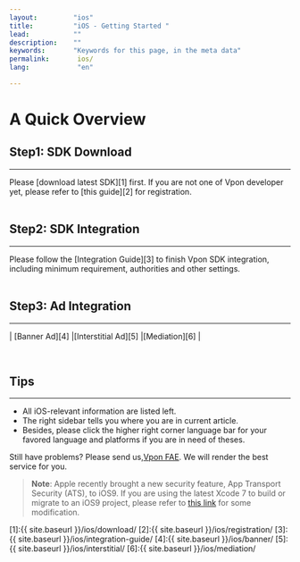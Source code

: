 ```yaml
---
layout:         "ios"
title:          "iOS - Getting Started "
lead:           ""
description:    ""
keywords:       "Keywords for this page, in the meta data"
permalink:       ios/
lang:            "en"

---
```

# A Quick Overview

## Step1: SDK Download
---
Please [download latest SDK][1] first. If you are not one of Vpon developer yet, please refer to [this guide][2] for registration. <br><br>

## Step2: SDK Integration
---
Please follow the [Integration Guide][3] to finish Vpon SDK integration, including minimum requirement, authorities and other settings.<br><br>

## Step3: Ad Integration
---

| [Banner Ad][4]  |[Interstitial Ad][5] |[Mediation][6] |

<br>

## Tips
---
* All iOS-relevant information are listed left.
* The right sidebar tells you where you are in current article.
* Besides, please click the higher right corner language bar for your favored language and platforms if you are in need of theses.

Still have problems? Please send us,[Vpon FAE](mailto:fae@vpon.com). We will render the best service for you.


> **Note**: Apple recently brought a new security feature, App Transport Security (ATS), to iOS9. If you are using the latest Xcode 7 to build or migrate to an iOS9 project, please refer to [this link](latest-news/ios9ats/) for some modification.




[1]:{{ site.baseurl }}/ios/download/
[2]:{{ site.baseurl }}/ios/registration/
[3]:{{ site.baseurl }}/ios/integration-guide/
[4]:{{ site.baseurl }}/ios/banner/
[5]:{{ site.baseurl }}/ios/interstitial/
[6]:{{ site.baseurl }}/ios/mediation/
